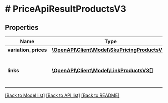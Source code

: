 # # PriceApiResultProductsV3

## Properties

Name | Type | Description | Notes
------------ | ------------- | ------------- | -------------
**variation_prices** | [**\OpenAPI\Client\Model\SkuPricingProductsV3[]**](SkuPricingProductsV3.md) |  | [optional]
**links** | [**\OpenAPI\Client\Model\LinkProductsV3[]**](LinkProductsV3.md) | a list of links that can be used for pagination. | [optional]

[[Back to Model list]](../../README.md#models) [[Back to API list]](../../README.md#endpoints) [[Back to README]](../../README.md)
